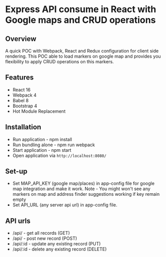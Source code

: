# Express API consume in React with Google maps and CRUD operations

## Overview
A quick POC with Webpack, React  and Redux configuration for client side rendering.
This POC able to load markers on google map and provides you flexibility to apply CRUD operations on this markers.

## Features
* React 16
* Webpack 4
* Babel 8
* Bootstrap 4
* Hot Module Replacement

## Installation
* Run application - npm install
* Run bundling alone - npm run webpack
* Start application - npm start
* Open application via `http://localhost:8080/`

## Set-up
* Set MAP_API_KEY (google map/places) in app-config file for google map integration and make it work.
Note - You might won't see any markers on map and address finder suggestions working if key remain empty
* Set API_URL (any server api url) in app-config file. 

## API urls
* /api/ - get all records (GET)
* /api/ - post new record (POST)
* /api/:id - update any existing record (PUT)
* /api/:id - delete any existing record (DELETE)
